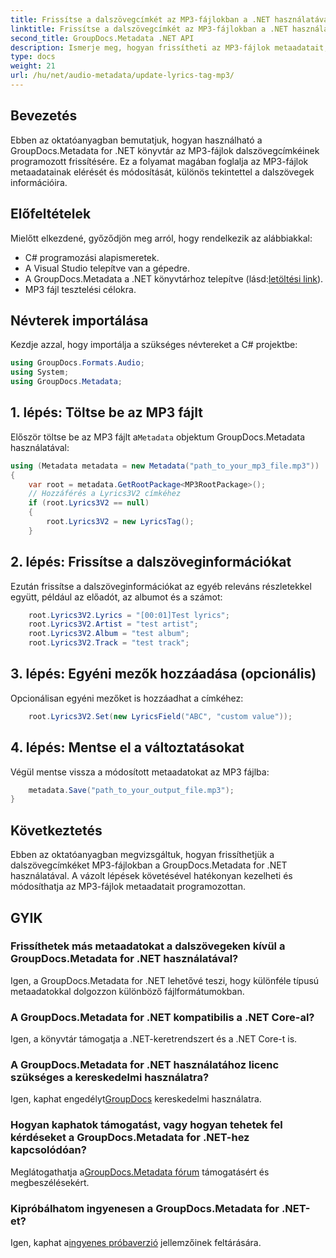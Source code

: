 ```yaml
---
title: Frissítse a dalszövegcímkét az MP3-fájlokban a .NET használatával
linktitle: Frissítse a dalszövegcímkét az MP3-fájlokban a .NET használatával
second_title: GroupDocs.Metadata .NET API
description: Ismerje meg, hogyan frissítheti az MP3-fájlok metaadatait, beleértve a dalszövegeket, az előadókat és az albumadatokat, programozottan a GroupDocs.Metadata for .NET segítségével.
type: docs
weight: 21
url: /hu/net/audio-metadata/update-lyrics-tag-mp3/
---
```

## Bevezetés
Ebben az oktatóanyagban bemutatjuk, hogyan használható a GroupDocs.Metadata for .NET könyvtár az MP3-fájlok dalszövegcímkéinek programozott frissítésére. Ez a folyamat magában foglalja az MP3-fájlok metaadatainak elérését és módosítását, különös tekintettel a dalszövegek információira.
## Előfeltételek
Mielőtt elkezdené, győződjön meg arról, hogy rendelkezik az alábbiakkal:
- C# programozási alapismeretek.
- A Visual Studio telepítve van a gépedre.
-  A GroupDocs.Metadata a .NET könyvtárhoz telepítve (lásd:[letöltési link](https://releases.groupdocs.com/metadata/net/)).
- MP3 fájl tesztelési célokra.

## Névterek importálása
Kezdje azzal, hogy importálja a szükséges névtereket a C# projektbe:
```csharp
using GroupDocs.Formats.Audio;
using System;
using GroupDocs.Metadata;
```
## 1. lépés: Töltse be az MP3 fájlt
 Először töltse be az MP3 fájlt a`Metadata` objektum GroupDocs.Metadata használatával:
```csharp
using (Metadata metadata = new Metadata("path_to_your_mp3_file.mp3"))
{
    var root = metadata.GetRootPackage<MP3RootPackage>();
    // Hozzáférés a Lyrics3V2 címkéhez
    if (root.Lyrics3V2 == null)
    {
        root.Lyrics3V2 = new LyricsTag();
    }
```
## 2. lépés: Frissítse a dalszöveginformációkat
Ezután frissítse a dalszöveginformációkat az egyéb releváns részletekkel együtt, például az előadót, az albumot és a számot:
```csharp
    root.Lyrics3V2.Lyrics = "[00:01]Test lyrics";
    root.Lyrics3V2.Artist = "test artist";
    root.Lyrics3V2.Album = "test album";
    root.Lyrics3V2.Track = "test track";
```
## 3. lépés: Egyéni mezők hozzáadása (opcionális)
Opcionálisan egyéni mezőket is hozzáadhat a címkéhez:
```csharp
    root.Lyrics3V2.Set(new LyricsField("ABC", "custom value"));
```
## 4. lépés: Mentse el a változtatásokat
Végül mentse vissza a módosított metaadatokat az MP3 fájlba:
```csharp
    metadata.Save("path_to_your_output_file.mp3");
}
```

## Következtetés
Ebben az oktatóanyagban megvizsgáltuk, hogyan frissíthetjük a dalszövegcímkéket MP3-fájlokban a GroupDocs.Metadata for .NET használatával. A vázolt lépések követésével hatékonyan kezelheti és módosíthatja az MP3-fájlok metaadatait programozottan.

## GYIK
### Frissíthetek más metaadatokat a dalszövegeken kívül a GroupDocs.Metadata for .NET használatával?
Igen, a GroupDocs.Metadata for .NET lehetővé teszi, hogy különféle típusú metaadatokkal dolgozzon különböző fájlformátumokban.
### A GroupDocs.Metadata for .NET kompatibilis a .NET Core-al?
Igen, a könyvtár támogatja a .NET-keretrendszert és a .NET Core-t is.
### A GroupDocs.Metadata for .NET használatához licenc szükséges a kereskedelmi használatra?
 Igen, kaphat engedélyt[GroupDocs](https://purchase.groupdocs.com/buy) kereskedelmi használatra.
### Hogyan kaphatok támogatást, vagy hogyan tehetek fel kérdéseket a GroupDocs.Metadata for .NET-hez kapcsolódóan?
 Meglátogathatja a[GroupDocs.Metadata fórum](https://forum.groupdocs.com/c/metadata/14) támogatásért és megbeszélésekért.
### Kipróbálhatom ingyenesen a GroupDocs.Metadata for .NET-et?
 Igen, kaphat a[ingyenes próbaverzió](https://releases.groupdocs.com/) jellemzőinek feltárására.